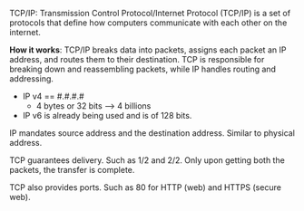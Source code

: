 TCP/IP: Transmission Control Protocol/Internet Protocol (TCP/IP) is a set of protocols that define how computers communicate with each other on the internet.

**How it works**: TCP/IP breaks data into packets, assigns each packet an IP address, and routes them to their destination. TCP is responsible for breaking down and reassembling packets, while IP handles routing and addressing.

* IP v4 == #.#.#.#
	* 4 bytes or 32 bits --> 4 billions
* IP v6 is already being used and is of 128 bits.

IP mandates source address and the destination address. Similar to physical address.

TCP guarantees delivery. Such as 1/2 and 2/2. Only upon getting both the packets, the transfer is complete. 

TCP also provides ports. Such as 80 for HTTP (web) and HTTPS (secure web).


